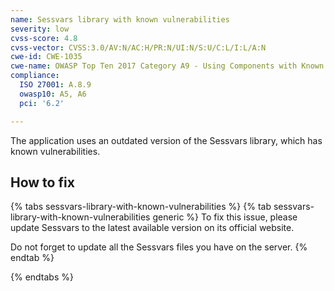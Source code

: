 ```yaml
---
name: Sessvars library with known vulnerabilities
severity: low
cvss-score: 4.8
cvss-vector: CVSS:3.0/AV:N/AC:H/PR:N/UI:N/S:U/C:L/I:L/A:N
cwe-id: CWE-1035
cwe-name: OWASP Top Ten 2017 Category A9 - Using Components with Known Vulnerabilities
compliance:
  ISO 27001: A.8.9
  owasp10: A5, A6
  pci: '6.2'

---            
```


The application uses an outdated version of the Sessvars library, which has known vulnerabilities.

## How to fix

{% tabs sessvars-library-with-known-vulnerabilities %}
{% tab sessvars-library-with-known-vulnerabilities generic %}
To fix this issue, please update Sessvars to the latest available version on its official website.

Do not forget to update all the Sessvars files you have on the server.
{% endtab %}

{% endtabs %}
